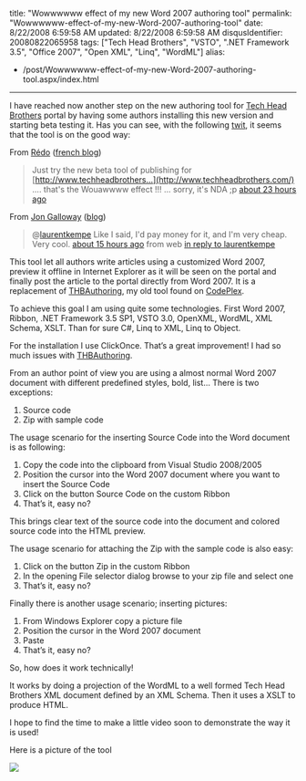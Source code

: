 title: "Wowwwwww effect of my new Word 2007 authoring tool"
permalink: "Wowwwwww-effect-of-my-new-Word-2007-authoring-tool"
date: 8/22/2008 6:59:58 AM
updated: 8/22/2008 6:59:58 AM
disqusIdentifier: 20080822065958
tags: ["Tech Head Brothers", "VSTO", ".NET Framework 3.5", "Office 2007", "Open XML", "Linq", "WordML"]
alias:
 - /post/Wowwwwww-effect-of-my-new-Word-2007-authoring-tool.aspx/index.html
---
I have reached now another step on the new authoring tool for [Tech Head Brothers](http://www.techheadbrothers.com/) portal by having some authors installing this new version and starting beta testing it. Has you can see, with the following [twit](http://www.twitter.com/), it seems that the tool is on the good way:

From [Rédo](http://twitter.com/Redo) ([french blog](http://blogs.codes-sources.com/redo))
<!-- more -->

> Just try the new beta tool of publishing for [http://www.techheadbrothers...](http://www.techheadbrothers.com/) .... that's the Wouawwww effect !!! ... sorry, it's NDA ;p [<abbr>about 23 hours</abbr> ago](http://twitter.com/Redo/statuses/893763572)

From [Jon Galloway](http://twitter.com/jongalloway) ([blog](http://weblogs.asp.net/jgalloway))

> @[laurentkempe](http://twitter.com/laurentkempe) Like I said, I'd pay money for it, and I'm very cheap. Very cool. [<abbr>about 15 hours</abbr> ago](http://twitter.com/jongalloway/statuses/894115079) from web [in reply to laurentkempe](http://twitter.com/laurentkempe/statuses/894105384)

This tool let all authors write articles using a customized Word 2007, preview it offline in Internet Explorer as it will be seen on the portal and finally post the article to the portal directly from Word 2007. It is a replacement of [THBAuthoring](http://www.codeplex.com/THBAuthoring), my old tool found on [CodePlex](http://www.codeplex.com/).

To achieve this goal I am using quite some technologies. First Word 2007, Ribbon, .NET Framework 3.5 SP1, VSTO 3.0, OpenXML, WordML, XML Schema, XSLT. Than for sure C#, Linq to XML, Linq to Object.

For the installation I use ClickOnce. That’s a great improvement! I had so much issues with [THBAuthoring](http://www.codeplex.com/THBAuthoring).

From an author point of view you are using a almost normal Word 2007 document with different predefined styles, bold, list… There is two exceptions:

1.  Source code
2.  Zip with sample code  

The usage scenario for the inserting Source Code into the Word document is as following:

1.  Copy the code into the clipboard from Visual Studio 2008/2005
2.  Position the cursor into the Word 2007 document where you want to insert the Source Code
3.  Click on the button Source Code on the custom Ribbon
4.  That’s it, easy no?  

This brings clear text of the source code into the document and colored source code into the HTML preview.

The usage scenario for attaching the Zip with the sample code is also easy:

1.  Click on the button Zip in the custom Ribbon
2.  In the opening File selector dialog browse to your zip file and select one
3.  That’s it, easy no?  

Finally there is another usage scenario; inserting pictures:

1.  From Windows Explorer copy a picture file
2.  Position the cursor in the Word 2007 document
3.  Paste
4.  That’s it, easy no?  

So, how does it work technically!

It works by doing a projection of the WordML to a well formed Tech Head Brothers XML document defined by an XML Schema. Then it uses a XSLT to produce HTML.

I hope to find the time to make a little video soon to demonstrate the way it is used!

Here is a picture of the tool

![](http://farm3.static.flickr.com/2086/2327067069_1e37deaa06_o.jpg)
